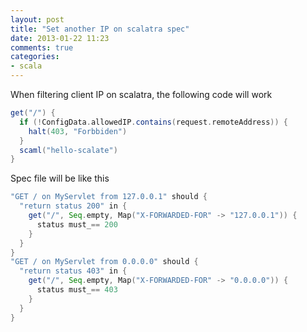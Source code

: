 ```yaml
---
layout: post
title: "Set another IP on scalatra spec"
date: 2013-01-22 11:23
comments: true
categories:
- scala
---
```


When filtering client IP on scalatra, the following code will work

```scala
get("/") {
  if (!ConfigData.allowedIP.contains(request.remoteAddress)) {
    halt(403, "Forbbiden")
  }
  scaml("hello-scalate")
}
```

Spec file will be like this

```scala
"GET / on MyServlet from 127.0.0.1" should {
  "return status 200" in {
    get("/", Seq.empty, Map("X-FORWARDED-FOR" -> "127.0.0.1")) {
      status must_== 200
    }
  }
}
"GET / on MyServlet from 0.0.0.0" should {
  "return status 403" in {
    get("/", Seq.empty, Map("X-FORWARDED-FOR" -> "0.0.0.0")) {
      status must_== 403
    }
  }
}
```
